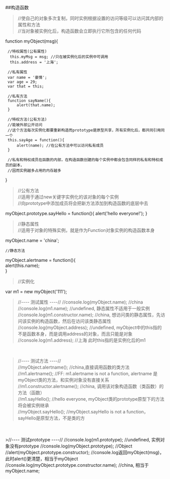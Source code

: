  ##构造函数    
 
 >//使自己的对象多次复制，同时实例根据设置的访问等级可以访问其内部的属性和方法   
 //当对象被实例化后，构造函数会立即执行它所包含的任何代码  
 
 function myObject(msg){
 
     //特权属性(公有属性)  
      this.myMsg = msg; //只在被实例化后的实例中可调用  
      this.address = '上海';  
     
     //私有属性  
     var name = '豪情';  
     var age = 29;  
     var that = this;  
     
     //私有方法  
     function sayName(){  
         alert(that.name);  
     }  
     
     //特权方法(公有方法)   
     //能被外部公开访问   
     //这个方法每次实例化都要重新构造而prototype是原型共享，所有实例化后，都共同引用同一个  
     this.sayAge = function(){
         alert(name); //在公有方法中可以访问私有成员
     }
     
     //私有和特权成员在函数的内部，在构造函数创建的每个实例中都会包含同样的私有和特权成员的副本，  
     //因而实例越多占用的内存越多 
 }
  
 >//公有方法   
 //适用于通过new关键字实例化的该对象的每个实例   
 //向prototype中添加成员将会把新方法添加到构造函数的底层中去  
 
 myObject.prototype.sayHello = function(){
     alert('hello everyone!');
 }
 
 >//静态属性       
 //适用于对象的特殊实例，就是作为Function对象实例的构造函数本身     
 
 myObject.name = 'china';
 
    //静态方法  
    
 myObject.alertname = function(){  
     alert(this.name);  
 }    
 
> //实例化  
 
 var m1 = new myObject('111');   
 
 >//---- 测试属性 ----//
 //console.log(myObject.name); //china
 //console.log(m1.name); //undefined, 静态属性不适用于一般实例  
 //console.log(m1.constructor.name); //china, 想访问类的静态属性，先访问该实例的构造函数，然后在访问该类静态属性   
 //console.log(myObject.address); //undefined, myObject中的this指的不是函数本身，而是调用address的对象，而且只能是对象   
 //console.log(m1.address); //上海 此时this指的是实例化后的m1 <br/>
 <br/>
 
 >//---- 测试方法 ----//   
 //myObject.alertname(); //china,直接调用函数的类方法   
 //m1.alertname(); //FF: m1.alertname is not a function, alertname 是myObject类的方法，和实例对象没有直接关系  
 //m1.constructor.alertname(); //china, 调用该对象构造函数（类函数）的方法（函数）  
 //m1.sayHello(); //hello everyone, myObject类的prototype原型下的方法将会被实例继承  
 //myObject.sayHello(); //myObject.sayHello is not a function，sayHello是原型方法，不是类的方
 <br/>
 <br/>
 >//---- 测试prototype ----//  
 //console.log(m1.prototype); //undefined, 实例对象没有prototype   
 //console.log(myObject.prototype); //Object    
 //alert(myObject.prototype.constructor); //console.log返回myObject(msg)，此时alert()更清楚，相当于myObject   
 //console.log(myObject.prototype.constructor.name); //china, 相当于myObject.name;  
